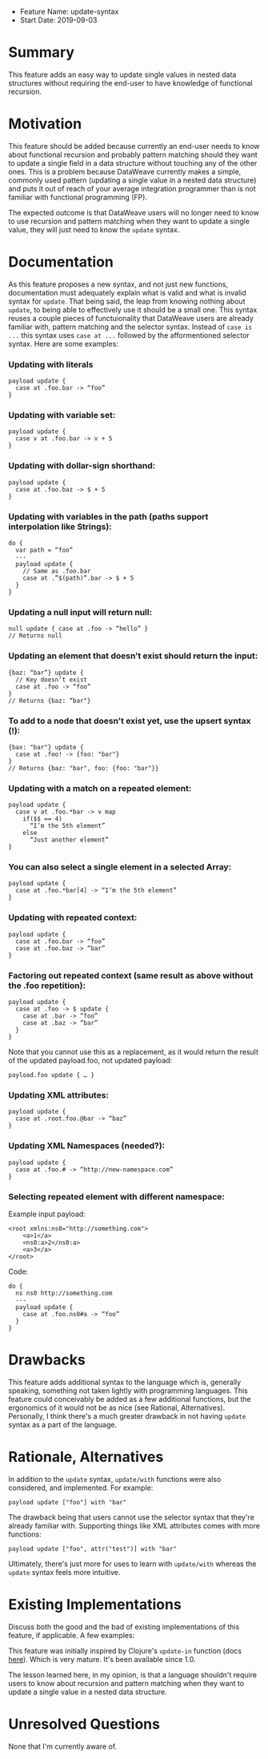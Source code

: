 * Feature Name: update-syntax
* Start Date: 2019-09-03

# Summary
[summary]: #summary

This feature adds an easy way to update single values in nested data structures without requiring the end-user to have knowledge of functional recursion.

# Motivation
[motiviation]: #motiviation

This feature should be added because currently an end-user needs to know about functional recursion and probably pattern matching should they want to update a single field in a data structure without touching any of the other ones. This is a problem because DataWeave currently makes a simple, commonly used pattern (updating a single value in a nested data structure) and puts it out of reach of your average integration programmer than is not familiar with functional programming (FP).

The expected outcome is that DataWeave users will no longer need to know to use recursion and pattern matching when they want to update a single value, they will just need to know the `update` syntax.

# Documentation
[documentation]: #documentation

As this feature proposes a new syntax, and not just new functions, documentation must adequately explain what is valid and what is invalid syntax for `update`. That being said, the leap from knowing nothing about `update`, to being able to effectively use it should be a small one. This syntax reuses a couple pieces of functuionality that DataWeave users are already familiar with, pattern matching and the selector syntax. Instead of `case is ...` this syntax uses `case at ...` followed by the afformentioned selector syntax. Here are some examples:

### Updating with literals

```
payload update {
  case at .foo.bar -> “foo”
}
```

### Updating with variable set:

```
payload update {
  case v at .foo.bar -> v + 5
}
```


### Updating with dollar-sign shorthand:

```
payload update {
  case at .foo.baz -> $ + 5
}
```


### Updating with variables in the path (paths support interpolation like Strings):

```
do {
  var path = “foo”
  ---
  payload update {
    // Same as .foo.bar
    case at .”$(path)”.bar -> $ + 5
  }
}
```


### Updating a null input will return null:

```
null update { case at .foo -> “hello” }
// Returns null
```


### Updating an element that doesn’t exist should return the input:

```
{baz: “bar”} update {
  // Key doesn’t exist
  case at .foo -> “foo”
}
// Returns {baz: “bar"}
```


### To add to a node that doesn't exist yet, use the upsert syntax (!):

```
{bax: "bar"} update {
  case at .foo! -> {foo: "bar"}
}
// Returns {baz: "bar", foo: {foo: "bar"}}
```


### Updating with a match on a repeated element:

```
payload update {
  case v at .foo.*bar -> v map    
    if($$ == 4)
      “I’m the 5th element”
    else
      “Just another element”
}
```


### You can also select a single element in a selected Array:

```
payload update {
  case at .foo.*bar[4] -> “I’m the 5th element”
}
```


### Updating with repeated context:

```
payload update {
  case at .foo.bar -> “foo”
  case at .foo.baz -> “bar”
}
```

### Factoring out repeated context (same result as above without the .foo repetition):

```
payload update {
  case at .foo -> $ update {
    case at .bar -> “foo”
    case at .baz -> “bar”
  }
}
```

Note that you cannot use this as a replacement, as it would return the result of the updated payload.foo, not updated payload:

```
payload.foo update { … }
```


### Updating XML attributes:

```
payload update {
  case at .root.foo.@bar -> “baz”
}
```

### Updating XML Namespaces (needed?):

```
payload update {
  case at .foo.# -> “http://new-namespace.com”
}
```

### Selecting repeated element with different namespace:

Example input payload:

```
<root xmlns:ns0="http://something.com">
    <a>1</a>
    <ns0:a>2</ns0:a>
    <a>3</a>
</root>
```

Code:

```
do {
  ns ns0 http://something.com
  ---
  payload update {
    case at .foo.ns0#a -> “foo”
  }
}
```


# Drawbacks
[drawbacks]: #drawbacks

This feature adds additional syntax to the language which is, generally speaking, something not taken lightly with programming languages. This feature could conceivably be added as a few additional functions, but the ergonomics of it would not be as nice (see Rational, Alternatives). Personally, I think there's a much greater drawback in not having `update` syntax as a part of the language.

# Rationale, Alternatives
[rationale]: #rationale

In addition to the `update` syntax, `update/with` functions were also considered, and implemented. For example:

```
payload update ["foo"] with "bar"
```

The drawback being that users cannot use the selector syntax that they're already familiar with. Supporting things like XML attributes comes with more functions:

```
payload update ["foo", attr("test")] with "bar"
```

Ultimately, there's just more for uses to learn with `update/with` whereas the `update` syntax feels more intuitive.


# Existing Implementations
[existing-implementations]: #existing-implementations

Discuss both the good and the bad of existing implementations of this feature, if applicable. A few examples:

This feature was initially inspired by Clojure's `update-in` function (docs [here](https://clojuredocs.org/clojure.core/update-in)). Which is very mature. It's been available since 1.0.

The lesson learned here, in my opinion, is that a language shouldn't require users to know about recursion and pattern matching when they want to update a single value in a nested data structure.

# Unresolved Questions
[unresolved-questions]: #unresolved-questions

None that I'm currently aware of.